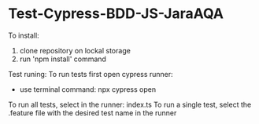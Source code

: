 # Test-Cypress-BDD-JS-JaraAQA

To install:
1. clone repository on lockal storage
2. run 'npm install' command

Test runing:
To run tests first open cypress runner:
 - use terminal command: npx cypress open
 
To run all tests, select in the runner: index.ts
To run a single test, select the .feature file with the desired test name in the runner
 
